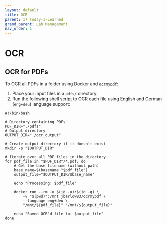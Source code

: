 ```yaml
---
layout: default
title: OCR
parent: 17 Today-I-Learned
grand_parent: Lab Management
nav_order: 1
---
```


# OCR

## OCR for PDFs

To OCR all PDFs in a folder using Docker and [`ocrmypdf`](https://github.com/ocrmypdf/OCRmyPDF):

1. Place your input files in a `pdfs/` directory.
2. Run the following shell script to OCR each file using English and German (`eng+deu`) language support:

```
#!/bin/bash

# Directory containing PDFs
PDF_DIR="./pdfs"
# Output directory
OUTPUT_DIR="./ocr_output"

# Create output directory if it doesn't exist
mkdir -p "$OUTPUT_DIR"

# Iterate over all PDF files in the directory
for pdf_file in "$PDF_DIR"/*.pdf; do
    # Get the base filename (without path)
    base_name=$(basename "$pdf_file")
    output_file="$OUTPUT_DIR/$base_name"

    echo "Processing: $pdf_file"
    
    docker run --rm -u $(id -u):$(id -g) \
        -v "$(pwd)":/mnt jbarlow83/ocrmypdf \
        --language eng+deu \
        "/mnt/${pdf_file}" "/mnt/${output_file}"

    echo "Saved OCR'd file to: $output_file"
done
```
